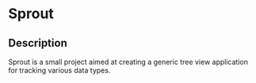 # Sprout

## Description

Sprout is a small project aimed at creating a generic tree view application for tracking various data types.
